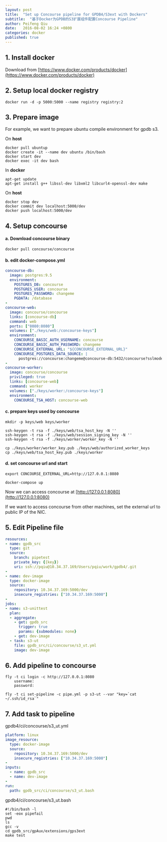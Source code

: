 ```yaml
---
layout: post
title:  "Set up Concourse pipeline for GPDB4/S3ext with Dockers"
subtitle:  "基于Docker为GPDB的S3扩展组件配置Concourse Pipeline"
author: Peifeng Qiu
date:   2016-08-02 16:24 +0800
categories: docker 
published: true
---
```


## 1. Install docker

  Download from [https://www.docker.com/products/docker](https://www.docker.com/products/docker)

## 2. Setup local docker registry

	docker run -d -p 5000:5000 --name registry registry:2

## 3. Prepare image

  For example, we want to prepare ubuntu compile environment for gpdb s3.

  On __host__

	docker pull ubuntup 
	docker create -it --name dev ubuntu /bin/bash
	docker start dev
	docker exec -it dev bash

  In __docker__

	apt-get update
	apt-get install g++ libssl-dev libxml2 libcurl4-openssl-dev make

  On __host__

	docker stop dev
	docker commit dev localhost:5000/dev
	docker push localhost:5000/dev
  
## 4. Setup concourse

#### a. Download concourse binary

	docker pull concourse/concourse

#### b. edit docker-compose.yml

```yml
concourse-db:
  image: postgres:9.5
  environment:
    POSTGRES_DB: concourse
    POSTGRES_USER: concourse
    POSTGRES_PASSWORD: changeme
    PGDATA: /database
-
concourse-web:
  image: concourse/concourse
  links: [concourse-db]
  command: web
  ports: ["8080:8080"]
  volumes: ["./keys/web:/concourse-keys"]
  environment:
    CONCOURSE_BASIC_AUTH_USERNAME: concourse
    CONCOURSE_BASIC_AUTH_PASSWORD: changeme
    CONCOURSE_EXTERNAL_URL: "${CONCOURSE_EXTERNAL_URL}"
    CONCOURSE_POSTGRES_DATA_SOURCE: |
      postgres://concourse:changeme@concourse-db:5432/concourse?sslmode=disable
-
concourse-worker:
  image: concourse/concourse
  privileged: true
  links: [concourse-web]
  command: worker
  volumes: ["./keys/worker:/concourse-keys"]
  environment:
    CONCOURSE_TSA_HOST: concourse-web
```

#### c. prepare keys used by concourse

	mkdir -p keys/web keys/worker  
  
	ssh-keygen -t rsa -f ./keys/web/tsa_host_key -N ''
	ssh-keygen -t rsa -f ./keys/web/session_signing_key -N ''
	ssh-keygen -t rsa -f ./keys/worker/worker_key -N ''
  
	cp ./keys/worker/worker_key.pub ./keys/web/authorized_worker_keys
	cp ./keys/web/tsa_host_key.pub ./keys/worker
  
#### d. set concourse url and start

	export CONCOURSE_EXTERNAL_URL=http://127.0.0.1:8080

	docker-compose up
  
  Now we can access concourse at [http://127.0.0.1:8080](http://127.0.0.1:8080)

  If we want to access concourse from other machines, set the external url to public IP of the NIC.

## 5. Edit Pipeline file

```yml
resources:
- name: gpdb_src
  type: git
  source:
    branch: pipetest
    private_key: {{key}}
    uri: ssh://pqiu@10.34.37.169/Users/pqiu/work/gpdb4/.git
-
- name: dev-image
  type: docker-image
  source:
    repository: 10.34.37.169:5000/dev
    insecure_registries: ["10.34.37.169:5000"]
-
jobs:
- name: s3-unittest
  plan:
  - aggregate:
    - get: gpdb_src
      trigger: true
      params: {submodules: none}
    - get: dev-image
  - task: s3-ut
    file: gpdb_src/ci/concourse/s3_ut.yml
    image: dev-image
```

## 6. Add pipeline to concourse

	fly -t ci login -c http://127.0.0.1:8080
		username:
		password:
   
	fly -t ci set-pipeline -c pipe.yml -p s3-ut --var "key=`cat ~/.ssh/id_rsa`"

## 7. Add task to pipeline

  gpdb4/ci/concourse/s3_ut.yml
  
```yml
platform: linux
image_resource:
  type: docker-image
  source:
    repository: 10.34.37.169:5000/dev
    insecure_registries: ["10.34.37.169:5000"]
-    
inputs:
  - name: gpdb_src
  - name: dev-image
-  
run:
  path: gpdb_src/ci/concourse/s3_ut.bash
```

  gpdb4/ci/concourse/s3_ut.bash

	#!/bin/bash -l
	set -eox pipefail
	pwd
	ls
	gcc -v
	cd gpdb_src/gpAux/extensions/gps3ext
	make test
